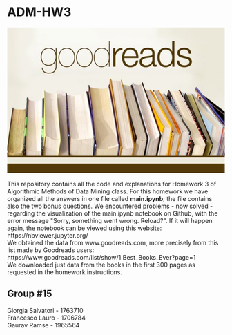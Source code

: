 # ADM-HW3
<p align="center">
  <img src=goodreads.jpg/>
 </p>
This repository contains all the code and explanations for Homework 3 of Algorithmic Methods of Data Mining class. For this homework we have organized all the answers in one file called <b> main.ipynb</b>; the file contains also the two bonus questions. We encountered problems - now solved - regarding the visualization of the main.ipynb notebook on Github, with the error message "Sorry, something went wrong. Reload?". If it will happen again, the notebook can be viewed using this website: https://nbviewer.jupyter.org/ </br>
We obtained the data from www.goodreads.com, more precisely from this list made by Goodreads users: https://www.goodreads.com/list/show/1.Best_Books_Ever?page=1  </br> We downloaded just data from the books in the first 300 pages as requested in the homework instructions. <br>

## Group #15    
Giorgia Salvatori - 1763710  
Francesco Lauro - 1706784  
Gaurav Ramse - 1965564
